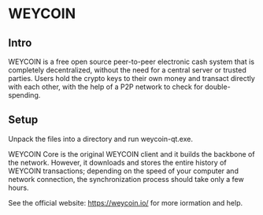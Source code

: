 WEYCOIN
======

Intro
-----
WEYCOIN is a free open source peer-to-peer electronic cash system that is
completely decentralized, without the need for a central server or trusted
parties. Users hold the crypto keys to their own money and transact directly
with each other, with the help of a P2P network to check for double-spending.


Setup
-----
Unpack the files into a directory and run weycoin-qt.exe.

WEYCOIN Core is the original WEYCOIN client and it builds the backbone of the network.
However, it downloads and stores the entire history of WEYCOIN transactions;
depending on the speed of your computer and network connection, the synchronization
process should take only a few hours.

See the official website:
  https://weycoin.io/
for more iormation and help.
